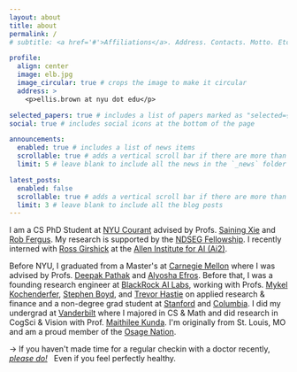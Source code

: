 ```yaml
---
layout: about
title: about
permalink: /
# subtitle: <a href='#'>Affiliations</a>. Address. Contacts. Motto. Etc.

profile:
  align: center
  image: elb.jpg
  image_circular: true # crops the image to make it circular
  address: >
    <p>ellis.brown at nyu dot edu</p>

selected_papers: true # includes a list of papers marked as "selected={true}"
social: true # includes social icons at the bottom of the page

announcements:
  enabled: true # includes a list of news items
  scrollable: true # adds a vertical scroll bar if there are more than 3 news items
  limit: 5 # leave blank to include all the news in the `_news` folder

latest_posts:
  enabled: false
  scrollable: true # adds a vertical scroll bar if there are more than 3 new posts items
  limit: 3 # leave blank to include all the blog posts
---
```


I am a CS PhD Student at [NYU Courant](https://cs.nyu.edu/) advised by Profs. [Saining Xie](https://www.sainingxie.com/) and [Rob Fergus](https://cs.nyu.edu/~fergus).
My research is supported by the [NDSEG Fellowship](https://www.ndseg.org/).
I recently interned with [Ross Girshick](https://www.rossgirshick.info/) at the [Allen Institute for AI (Ai2)](https://allenai.org/).

Before NYU, I graduated from a Master's at [Carnegie Mellon](https://www.cmu.edu/) where I was advised by Profs. [Deepak Pathak](http://www.cs.cmu.edu/~dpathak/) and [Alyosha Efros](http://www.cs.berkeley.edu/~efros/).
Before that, I was a founding research engineer at [BlackRock AI Labs](http://www.blackrock.com/ai), working with Profs. [Mykel Kochenderfer](http://mykel.kochenderfer.com/), [Stephen Boyd](http://web.stanford.edu/~boyd/), and [Trevor Hastie](http://web.stanford.edu/~hastie/) on applied research & finance
and a non-degree grad student at [Stanford](https://www.stanford.edu/) and [Columbia](https://www.columbia.edu/).
I did my undergrad at [Vanderbilt](http://www.vanderbilt.edu) where I majored in CS & Math and did research in CogSci & Vision with Prof. [Maithilee Kunda](http://my.vanderbilt.edu/mkunda/).
I'm originally from St. Louis, MO and am a proud member of the [Osage Nation](http://www.osagenation-nsn.gov/).

<!-- I'm originally from St. Louis, MO. -->

&rarr; If you haven't made time for a regular checkin with a doctor recently, _[please do!](/blog/2020/make-time-for-the-doctor/)_ &nbsp; Even if you feel perfectly healthy.
